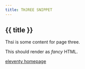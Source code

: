 ```yaml
---
title: THJREE SNIPPET
---
```


## {{ title }}

Thsi is some content for page three.

This should render as _fancy_ HTML.

[eleventy homepage](https://11ty.dev/)
